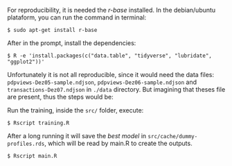 
For reproducibility, it is needed the *r-base* installed. In the debian/ubuntu plataform, you can run the command in terminal:

```
$ sudo apt-get install r-base
```

After in the prompt, install the dependencies:

```
$ R -e 'install.packages(c("data.table", "tidyverse", "lubridate", "ggplot2"))'
```

Unfortunately it is not all reproducible, since it would need the data files: `pdpviews-Dez05-sample.ndjson`, `pdpviews-Dez06-sample.ndjson` and `transactions-Dez07.ndjson` in `./data` directory. But imagining that theses file are present, thus the steps would be:

Run the training, inside the `src/` folder, execute:

```
$ Rscript training.R
```

After a long running it will save the *best model* in `src/cache/dummy-profiles.rds`, which will be read by main.R to create the outputs.

```
$ Rscript main.R
```

